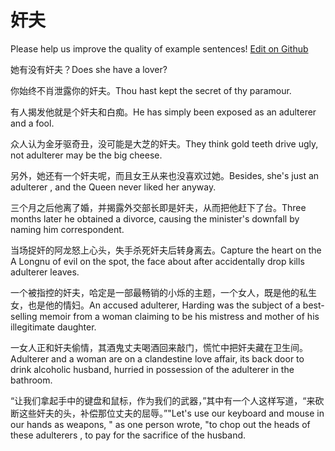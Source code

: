 # 奸夫

Please help us improve the quality of example sentences! [Edit on Github](https://github.com/jiyushe/jiyu-example-sentence-source/blob/main/chinese/jianfu_1.md)

<p><span class="chinese">她有没有奸夫？</span><span class="english">Does she have a lover?</span></p>

<p><span class="chinese">你始终不肖泄露你的奸夫。</span><span class="english">Thou hast kept the secret of thy paramour.</span></p>

<p><span class="chinese">有人揭发他就是个奸夫和白痴。</span><span class="english">He has simply been exposed as an adulterer and a fool.</span></p>

<p><span class="chinese">众人认为金牙驱奇丑，没可能是大芝的奸夫。</span><span class="english">They think gold teeth drive ugly, not adulterer may be the big cheese.</span></p>

<p><span class="chinese">另外，她还有一个奸夫呢，而且女王从来也没喜欢过她。</span><span class="english">Besides, she's just an adulterer , and the Queen never liked her anyway.</span></p>

<p><span class="chinese">三个月之后他离了婚，并揭露外交部长即是奸夫，从而把他赶下了台。</span><span class="english">Three months later he obtained a divorce, causing the minister's downfall by naming him correspondent.</span></p>

<p><span class="chinese">当场捉奸的阿龙怒上心头，失手杀死奸夫后转身离去。</span><span class="english">Capture the heart on the A Longnu of evil on the spot, the face about after accidentally drop kills adulterer leaves.</span></p>

<p><span class="chinese">一个被指控的奸夫，哈定是一部最畅销的小烁的主题，一个女人，既是他的私生女，也是他的情妇。</span><span class="english">An accused adulterer, Harding was the subject of a best-selling memoir from a woman claiming to be his mistress and mother of his illegitimate daughter.</span></p>

<p><span class="chinese">一女人正和奸夫偷情，其酒鬼丈夫喝酒回来敲门，慌忙中把奸夫藏在卫生间。</span><span class="english">Adulterer and a woman are on a clandestine love affair, its back door to drink alcoholic husband, hurried in possession of the adulterer in the bathroom.</span></p>

<p><span class="chinese">“让我们拿起手中的键盘和鼠标，作为我们的武器，”其中有一个人这样写道，“来砍断这些奸夫的头，补偿那位丈夫的屈辱。”</span><span class="english">"Let's use our keyboard and mouse in our hands as weapons, " as one person wrote, "to chop out the heads of these adulterers , to pay for the sacrifice of the husband.</span></p>

